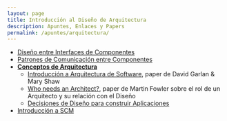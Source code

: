 ```yaml
---
layout: page
title: Introducción al Diseño de Arquitectura
description: Apuntes, Enlaces y Papers
permalink: /apuntes/arquitectura/
---
```

- [Diseño entre Interfaces de Componentes](https://docs.google.com/document/d/1LurA-bCEHhCsIPFiFg1rqfIdfe5SdS4wBePfG45nDqg/edit)
- [Patrones de Comunicación entre Componentes](https://docs.google.com/document/d/1EVPwqFyq2TW5Z5_VUeWdh9yLesxPBbSBzke2jHNURuk/edit)
- **[Conceptos de Arquitectura](https://docs.google.com/document/d/1XaKMrWPA0jntDK29gtEDRw-CoQgWXfHOmdbmihg4MpE/edit)**
  - [Introducción a Arquitectura de Software](http://www.cs.cmu.edu/afs/cs/project/able/ftp/intro_softarch/intro_softarch.pdf), paper de David Garlan & Mary Shaw
  - [Who needs an Architect?](https://martinfowler.com/ieeeSoftware/whoNeedsArchitect.pdf), paper de Martin Fowler sobre el rol de un Arquitecto y su relación con el Diseño
  - [Decisiones de Diseño para construir Aplicaciones](https://docs.google.com/viewer?a=v&pid=sites&srcid=ZGVmYXVsdGRvbWFpbnx1dG5kZXNpZ258Z3g6MTg3YzhjNmEwMjZmOTZiMw)
- [Introducción a SCM](https://docs.google.com/document/d/1FJMcQQqJiY9RK52HRhmB4Oh61t8i7ca1q8sEpLDGsLs/edit)
